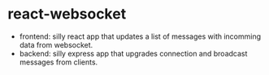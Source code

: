 # react-websocket
- frontend: silly react app that updates a list of messages with incomming data from websocket.
- backend: silly express app that upgrades connection and broadcast messages from clients.
